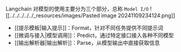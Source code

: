 Langchain 对模型的使用主要分为三个部分，总称 `Model I/O`
![[../../../../../_resources/images/Pasted image 20241109234124.png]]
- [[提示模板|输入提示]]：Format，针对不同任务提供不同提示词
- [[微调与接入|模型调用]]：Predict，通过特定接口接入各种不同模型
- [[输出解析器|输出解析]]：Parse，从模型输出中直接获取信息